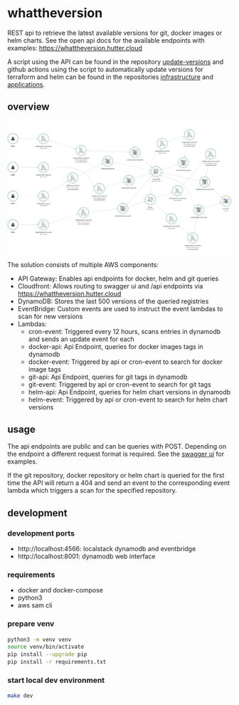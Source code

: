 # whattheversion

REST api to retrieve the latest available versions for git, docker images or helm charts.
See the open api docs for the available endpoints with examples: https://whattheversion.hutter.cloud

A script using the API can be found in the repository [update-versions](https://github.com/huttercloud/update-versions) and github actions using the script to automatically update versions for terraform and helm can be found in the repositories [infrastructure](https://github.com/huttercloud/infrastructure/blob/main/.github/workflows/update-versions.yaml) and [applications](https://github.com/huttercloud/applications/blob/main/.github/workflows/update-versions.yaml).

## overview

![X-Ray Service Map](./x-ray-service-map.png)

The solution consists of multiple AWS components:
- API Gateway: Enables api endpoints for docker, helm and git queries
- Cloudfront: Allows routing to swagger ui and /api endpoints via https://whattheversion.hutter.cloud
- DynamoDB: Stores the last 500 versions of the queried registries
- EventBridge: Custom events are used to instruct the event lambdas to scan for new versions
- Lambdas:
  - cron-event: Triggered every 12 hours, scans entries in dynamodb and sends an update event for each
  - docker-api: Api Endpoint, queries for docker images tags in dynamodb
  - docker-event: Triggered by api or cron-event to search for docker image tags
  - git-api: Api Endpoint, queries for git tags in dynamodb
  - git-event: Triggered by api or cron-event to search for git tags
  - helm-api: Api Endpoint, queries for helm chart versions in dynamodb
  - helm-event: Triggered by api or cron-event to search for helm chart versions

## usage

The api endpoints are public and can be queries with POST.
Depending on the endpoint a different request format is required. See the [swagger ui](https://whattheversion.hutter.cloud) for examples.

If the git repository, docker repository or helm chart is queried for the first time the API will return a 404 and send an event to the corresponding event lambda which triggers a scan for the specified repository.

## development

### development ports
- http://localhost:4566: localstack dynamodb and eventbridge
- http://localhost:8001: dynamodb web interface
### requirements
- docker and docker-compose
- python3
- aws sam cli

### prepare venv

```bash
python3 -m venv venv
source venv/bin/activate
pip install --upgrade pip
pip install -r requirements.txt
```

### start local dev environment

```bash
make dev
```
